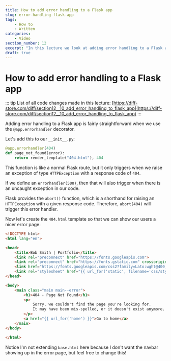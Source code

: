 ```yaml
---
title: How to add error handling to a Flask app
slug: error-handling-flask-app
tags:
    - How to
    - Written
categories:
    - Video
section_number: 12
excerpt: "In this lecture we look at adding error handling to a Flask app using the @app.errorhandler syntax."
draft: true
---
```


# How to add error handling to a Flask app

::: tip
List of all code changes made in this lecture: [https://diff-store.com/diff/section12__10_add_error_handling_to_flask_app](https://diff-store.com/diff/section12__10_add_error_handling_to_flask_app)
:::

Adding error handling to a Flask app is fairly straightforward when we use the `@app.errorhandler` decorator.

Let's add this to our `__init__.py`:

```py
@app.errorhandler(404)
def page_not_found(error):
    return render_template("404.html"), 404
```

This function is like a normal Flask route, but it only triggers when we raise an exception of type `HTTPException` with a response code of `404`.

If we define an `errorhandler(500)`, then that will also trigger when there is an uncaught exception in our code.

Flask provides the `abort()` function, which is a shorthand for raising an `HTTPException` with a given response code. Therefore, `abort(404)` will trigger this error handler.

Now let's create the `404.html` template so that we can show our users a nicer error page:

```html
<!DOCTYPE html>
<html lang="en">

<head>
    <title>Bob Smith | Portfolio</title>
    <link rel="preconnect" href="https://fonts.googleapis.com">
    <link rel="preconnect" href="https://fonts.gstatic.com" crossorigin>
    <link href="https://fonts.googleapis.com/css2?family=Lato:wght@400;700&display=swap" rel="stylesheet">
    <link rel="stylesheet" href="{{ url_for('static', filename='css/styles.css') }}" />
</head>

<body>
    <main class="main main--error">
        <h1>404 - Page Not Found</h1>
        <p>
            Sorry, we couldn't find the page you're looking for.
            It may have been mis-spelled, or it doesn't exist anymore.
        </p>
        <a href="{{ url_for('home') }}">Go to home</a>
    </main>
</body>

</html>
```

Notice I'm not extending `base.html` here because I don't want the navbar showing up in the error page, but feel free to change this!